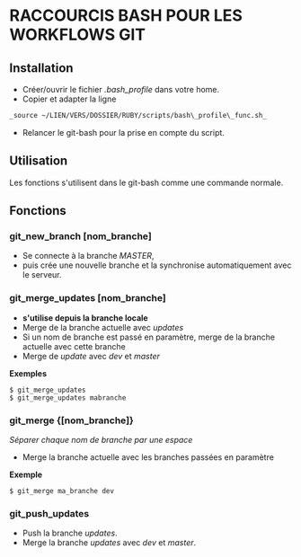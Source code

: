 # RACCOURCIS BASH POUR LES WORKFLOWS GIT

Installation
------
* Créer/ouvrir le fichier _.bash\_profile_ dans votre home.
* Copier et adapter la ligne 
```sh
_source ~/LIEN/VERS/DOSSIER/RUBY/scripts/bash\_profile\_func.sh_
```
* Relancer le git-bash pour la prise en compte du script.

Utilisation
------
Les fonctions s'utilisent dans le git-bash comme une commande normale.

Fonctions
------
### git\_new\_branch [nom\_branche]
* Se connecte à la branche _MASTER_,
* puis crée une nouvelle branche et la synchronise automatiquement avec le serveur.

### git\_merge\_updates [nom\_branche]
* **s'utilise depuis la branche locale**
* Merge de la branche actuelle avec _updates_
* Si un nom de branche est passé en paramètre, merge de la branche actuelle avec cette branche
* Merge de _update_ avec _dev_ et _master_

**Exemples**

	$ git_merge_updates
	$ git_merge_updates mabranche


### git\_merge {[nom\_branche]}
*Séparer chaque nom de branche par une espace*
* Merge la branche actuelle avec les branches passées en paramètre

**Exemple**

	$ git_merge ma_branche dev

### git\_push\_updates
* Push la branche _updates_.
* Merge la branche _updates_ avec _dev_ et _master_.

